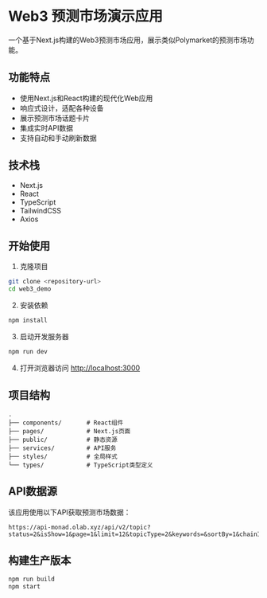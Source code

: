 # Web3 预测市场演示应用

一个基于Next.js构建的Web3预测市场应用，展示类似Polymarket的预测市场功能。

## 功能特点

- 使用Next.js和React构建的现代化Web应用
- 响应式设计，适配各种设备
- 展示预测市场话题卡片
- 集成实时API数据
- 支持自动和手动刷新数据

## 技术栈

- Next.js
- React
- TypeScript
- TailwindCSS
- Axios

## 开始使用

1. 克隆项目
```bash
git clone <repository-url>
cd web3_demo
```

2. 安装依赖
```bash
npm install
```

3. 启动开发服务器
```bash
npm run dev
```

4. 打开浏览器访问 [http://localhost:3000](http://localhost:3000)

## 项目结构

```
.
├── components/       # React组件
├── pages/            # Next.js页面
├── public/           # 静态资源
├── services/         # API服务
├── styles/           # 全局样式
└── types/            # TypeScript类型定义
```

## API数据源

该应用使用以下API获取预测市场数据：
```
https://api-monad.olab.xyz/api/v2/topic?status=2&isShow=1&page=1&limit=12&topicType=2&keywords=&sortBy=1&chainId=10143
```

## 构建生产版本

```bash
npm run build
npm start
```
